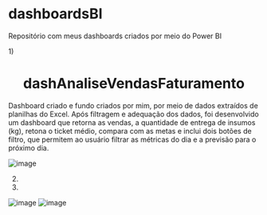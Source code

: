 # dashboardsBI
Repositório com meus dashboards criados por meio do Power BI

1)<h1 align="center"> dashAnaliseVendasFaturamento </h1> 

Dashboard criado e fundo criados por mim, por meio de dados extraídos de planilhas do Excel. Após filtragem e adequação dos dados, foi desenvolvido um dashboard que retorna as vendas, a quantidade de entrega de insumos (kg), retona o ticket médio, compara com as metas e inclui dois botões de filtro, que permitem ao usuário filtrar as métricas do dia e a previsão para o próximo dia.

![image](https://user-images.githubusercontent.com/86981990/192896050-a42a349a-b40c-4b35-90de-d54f7eb9e084.png)


2)


3)



![image](https://user-images.githubusercontent.com/86981990/192897159-50abeffc-79c7-468f-8baf-4586e0e9cacd.png)
![image](https://user-images.githubusercontent.com/86981990/192897206-53427a23-e15b-4d02-8b09-2c55a325fcb4.png)
